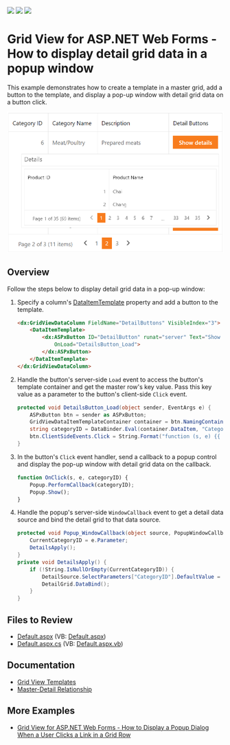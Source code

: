 <!-- default badges list -->
![](https://img.shields.io/endpoint?url=https://codecentral.devexpress.com/api/v1/VersionRange/128539410/19.2.3%2B)
[![](https://img.shields.io/badge/Open_in_DevExpress_Support_Center-FF7200?style=flat-square&logo=DevExpress&logoColor=white)](https://supportcenter.devexpress.com/ticket/details/E5202)
[![](https://img.shields.io/badge/📖_How_to_use_DevExpress_Examples-e9f6fc?style=flat-square)](https://docs.devexpress.com/GeneralInformation/403183)
<!-- default badges end -->
# Grid View for ASP.NET Web Forms - How to display detail grid data in a popup window

This example demonstrates how to create a template in a master grid, add a button to the template, and display a pop-up window with detail grid data on a button click.

![Detail Data](detailData.png)

## Overview

Follow the steps below to display detail grid data in a pop-up window:

1. Specify a column's [DataItemTemplate](https://docs.devexpress.com/AspNet/DevExpress.Web.GridViewDataColumn.DataItemTemplate) property and add a button to the template.

    ```aspx
    <dx:GridViewDataColumn FieldName="DetailButtons" VisibleIndex="3">
        <DataItemTemplate>
            <dx:ASPxButton ID="DetailButton" runat="server" Text="Show details" AutoPostBack="false"
                OnLoad="DetailsButton_Load">
            </dx:ASPxButton>
        </DataItemTemplate>
    </dx:GridViewDataColumn>
    ```

2. Handle the button's server-side `Load` event to access the button's template container and get the master row's key value. Pass this key value as a parameter to the button's client-side `Click` event.

    ```csharp
    protected void DetailsButton_Load(object sender, EventArgs e) {
        ASPxButton btn = sender as ASPxButton;
        GridViewDataItemTemplateContainer container = btn.NamingContainer as GridViewDataItemTemplateContainer;
        string categoryID = DataBinder.Eval(container.DataItem, "CategoryID").ToString();
        btn.ClientSideEvents.Click = String.Format("function (s, e) {{ OnClick(s, e, {0}) }}", categoryID);
    }
    ```

3. In the button's `Click` event handler, send a callback to a popup control and display the pop-up window with detail grid data on the callback.

    ```js
    function OnClick(s, e, categoryID) {
        Popup.PerformCallback(categoryID);
        Popup.Show();
    }
    ```

4. Handle the popup's server-side `WindowCallback` event to get a detail data source and bind the detail grid to that data source.

    ```csharp
    protected void Popup_WindowCallback(object source, PopupWindowCallbackArgs e) {
        CurrentCategoryID = e.Parameter;
        DetailsApply();
    }
    private void DetailsApply() {
        if (!String.IsNullOrEmpty(CurrentCategoryID)) {
            DetailSource.SelectParameters["CategoryID"].DefaultValue = CurrentCategoryID;
            DetailGrid.DataBind();
        }
    }
    ```

## Files to Review

* [Default.aspx](./CS/WebSite/Default.aspx) (VB: [Default.aspx](./VB/WebSite/Default.aspx))
* [Default.aspx.cs](./CS/WebSite/Default.aspx.cs) (VB: [Default.aspx.vb](./VB/WebSite/Default.aspx.vb))

## Documentation

* [Grid View Templates](https://docs.devexpress.com/AspNet/3718/components/grid-view/concepts/templates)
* [Master-Detail Relationship](https://docs.devexpress.com/AspNet/3772/components/grid-view/concepts/master-detail-relationship)

## More Examples

* [Grid View for ASP.NET Web Forms - How to Display a Popup Dialog When a User Clicks a Link in a Grid Row](https://github.com/DevExpress-Examples/aspxgridview-display-popup-when-user-clicks-cell-link)
